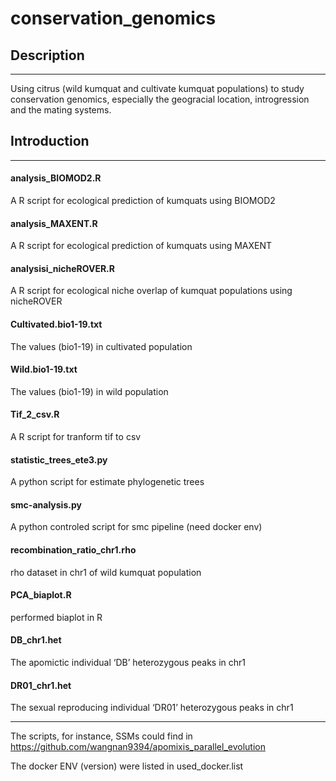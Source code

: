 # conservation_genomics

## Description
---
Using citrus (wild kumquat and cultivate kumquat populations) to study conservation genomics, especially the geogracial location, introgression and the mating systems.
## Introduction
---
#### analysis_BIOMOD2.R
A R script for ecological prediction of kumquats using BIOMOD2

#### analysis_MAXENT.R
A R script for ecological prediction of kumquats using MAXENT

#### analysisi_nicheROVER.R
A R script for ecological niche overlap of kumquat populations using nicheROVER

#### Cultivated.bio1-19.txt
The values (bio1-19) in cultivated population

#### Wild.bio1-19.txt
The values (bio1-19) in wild population

#### Tif_2_csv.R
A R script for tranform tif to csv

#### statistic_trees_ete3.py
A python script for estimate phylogenetic trees

#### smc-analysis.py
A python controled script for smc pipeline (need docker env)

#### recombination_ratio_chr1.rho
rho dataset in chr1 of wild kumquat population

#### PCA_biaplot.R
performed biaplot in R

#### DB_chr1.het
The apomictic individual ‘DB’ heterozygous peaks in chr1

#### DR01_chr1.het
The sexual reproducing individual ‘DR01’ heterozygous peaks in chr1

---

The scripts, for instance, SSMs could find in https://github.com/wangnan9394/apomixis_parallel_evolution

The docker ENV (version) were listed in used_docker.list
